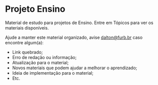 # Projeto Ensino

Material de estudo para projetos de Ensino. Entre em Tópicos para ver os materiais disponíveis.

Ajude a manter este material organizado, avise [dalton@furb.br](mailto:dalton@furb.br) caso encontre algum(a):

- Link quebrado;
- Erro de redação ou informação;
- Atualização para o material;  
- Novos materiais que podem ajudar a melhorar o aprendizado;
- Ideia de implementação para o material;
- Etc.
